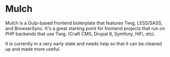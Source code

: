 # Mulch

Mulch is a Gulp-based frontend boilerplate that features Twig, LESS/SASS, and BrowserSync. It's a great starting point for frontend projects that run on PHP backends that use Twig. (Craft CMS, Drupal 8, Symfony, HiFi, etc).

It is currently in a very early state and needs help so that it can be cleaned up and made more useful.